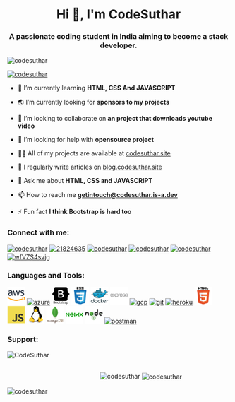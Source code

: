 <h1 align="center">Hi 👋, I'm CodeSuthar</h1>
<h3 align="center">A passionate coding student in India aiming to become a stack developer.</h3>

<p align="left"> <img src="https://komarev.com/ghpvc/?username=codesuthar&label=Profile%20Views&color=0066cc&style=flat" alt="codesuthar" /> </p>

<p align="left"> <a href="https://github.com/ryo-ma/github-profile-trophy"><img src="https://github-profile-trophy.vercel.app/?username=codesuthar" alt="codesuthar" /></a> </p>

- 🌱 I’m currently learning **HTML, CSS And JAVASCRIPT**

- 🌏 I’m currently looking for **sponsors to my projects**

- 👯 I’m looking to collaborate on **an project that downloads youtube video**

- 🤝 I’m looking for help with **opensource project**

- 👨‍💻 All of my projects are available at [codesuthar.site](codesuthar.site)

- 📝 I regularly write articles on [blog.codesuthar.site](blog.codesuthar.site)

- 💬 Ask me about **HTML, CSS and JAVASCRIPT**

- 📫 How to reach me **getintouch@codesuthar.is-a.dev**

- ⚡ Fun fact **I think Bootstrap is hard too**

<h3 align="left">Connect with me:</h3>
<p align="left">
<a href="https://codepen.io/codesuthar" target="blank"><img align="center" src="https://raw.githubusercontent.com/rahuldkjain/github-profile-readme-generator/master/src/images/icons/Social/codepen.svg" alt="codesuthar" height="30" width="40" /></a>
<a href="https://stackoverflow.com/users/21824635" target="blank"><img align="center" src="https://raw.githubusercontent.com/rahuldkjain/github-profile-readme-generator/master/src/images/icons/Social/stack-overflow.svg" alt="21824635" height="30" width="40" /></a>
<a href="https://instagram.com/codesuthar" target="blank"><img align="center" src="https://raw.githubusercontent.com/rahuldkjain/github-profile-readme-generator/master/src/images/icons/Social/instagram.svg" alt="codesuthar" height="30" width="40" /></a>
<a href="https://www.youtube.com/c/codesuthar" target="blank"><img align="center" src="https://raw.githubusercontent.com/rahuldkjain/github-profile-readme-generator/master/src/images/icons/Social/youtube.svg" alt="codesuthar" height="30" width="40" /></a>
<a href="https://www.leetcode.com/codesuthar" target="blank"><img align="center" src="https://raw.githubusercontent.com/rahuldkjain/github-profile-readme-generator/master/src/images/icons/Social/leet-code.svg" alt="codesuthar" height="30" width="40" /></a>
<a href="https://discord.gg/wfVZS4svjg" target="blank"><img align="center" src="https://raw.githubusercontent.com/rahuldkjain/github-profile-readme-generator/master/src/images/icons/Social/discord.svg" alt="wfVZS4svjg" height="30" width="40" /></a>
</p>

<h3 align="left">Languages and Tools:</h3>
<p align="left"><a href="https://aws.amazon.com" target="_blank" rel="noreferrer"><img src="https://raw.githubusercontent.com/devicons/devicon/master/icons/amazonwebservices/amazonwebservices-original-wordmark.svg" alt="aws" width="40" height="40"/></a>&nbsp;<a href="https://azure.microsoft.com/en-in/" target="_blank" rel="noreferrer"><img src="https://www.vectorlogo.zone/logos/microsoft_azure/microsoft_azure-icon.svg" alt="azure" width="40" height="40"/></a>&nbsp;<a href="https://getbootstrap.com" target="_blank" rel="noreferrer"><img src="https://raw.githubusercontent.com/devicons/devicon/master/icons/bootstrap/bootstrap-plain-wordmark.svg" alt="bootstrap" width="40" height="40"/></a>&nbsp;<a href="https://www.w3schools.com/css/" target="_blank" rel="noreferrer"><img src="https://raw.githubusercontent.com/devicons/devicon/master/icons/css3/css3-original-wordmark.svg" alt="css3" width="40" height="40"/></a>&nbsp;<a href="https://www.docker.com/" target="_blank" rel="noreferrer"><img src="https://raw.githubusercontent.com/devicons/devicon/master/icons/docker/docker-original-wordmark.svg" alt="docker" width="40" height="40"/></a>&nbsp;<a href="https://expressjs.com" target="_blank" rel="noreferrer"><img src="https://raw.githubusercontent.com/devicons/devicon/master/icons/express/express-original-wordmark.svg" alt="express" width="40" height="40"/></a>&nbsp;<a href="https://cloud.google.com" target="_blank" rel="noreferrer"><img src="https://www.vectorlogo.zone/logos/google_cloud/google_cloud-icon.svg" alt="gcp" width="40" height="40"/></a>&nbsp;<a href="https://git-scm.com/" target="_blank" rel="noreferrer"><img src="https://www.vectorlogo.zone/logos/git-scm/git-scm-icon.svg" alt="git" width="40" height="40"/></a>&nbsp;<a href="https://heroku.com" target="_blank" rel="noreferrer"><img src="https://www.vectorlogo.zone/logos/heroku/heroku-icon.svg" alt="heroku" width="40" height="40"/></a>&nbsp;<a href="https://www.w3.org/html/" target="_blank" rel="noreferrer"><img src="https://raw.githubusercontent.com/devicons/devicon/master/icons/html5/html5-original-wordmark.svg" alt="html5" width="40" height="40"/></a>&nbsp;<a href="https://developer.mozilla.org/en-US/docs/Web/JavaScript" target="_blank" rel="noreferrer"><img src="https://raw.githubusercontent.com/devicons/devicon/master/icons/javascript/javascript-original.svg" alt="javascript" width="40" height="40"/></a>&nbsp;<a href="https://www.linux.org/" target="_blank" rel="noreferrer"><img src="https://raw.githubusercontent.com/devicons/devicon/master/icons/linux/linux-original.svg" alt="linux" width="40" height="40"/></a>&nbsp;<a href="https://www.mongodb.com/" target="_blank" rel="noreferrer"><img src="https://raw.githubusercontent.com/devicons/devicon/master/icons/mongodb/mongodb-original-wordmark.svg" alt="mongodb" width="40" height="40"/></a>&nbsp;<a href="https://www.nginx.com" target="_blank" rel="noreferrer"><img src="https://raw.githubusercontent.com/devicons/devicon/master/icons/nginx/nginx-original.svg" alt="nginx" width="40" height="40"/></a>&nbsp;<a href="https://nodejs.org" target="_blank" rel="noreferrer"><img src="https://raw.githubusercontent.com/devicons/devicon/master/icons/nodejs/nodejs-original-wordmark.svg" alt="nodejs" width="40" height="40"/></a>&nbsp;<a href="https://postman.com" target="_blank" rel="noreferrer"><img src="https://www.vectorlogo.zone/logos/getpostman/getpostman-icon.svg" alt="postman" width="40" height="40"/></a>&nbsp;</p>

<h3 align="left">Support:</h3>
<p><a href="https://www.buymeacoffee.com/CodeSuthar"> <img align="left" src="https://cdn.buymeacoffee.com/buttons/v2/default-yellow.png" height="50" width="210" alt="CodeSuthar" /></a></p><br><br>

<p><img align="left" src="https://github-readme-stats.vercel.app/api/top-langs?username=codesuthar&show_icons=true&title_color=000033&text_color=000033&bg_color=0066cc&hide_border=true&locale=en&layout=compact" alt="codesuthar" /></p>

<p>&nbsp;<img align="center" src="https://github-readme-stats.vercel.app/api?username=codesuthar&show_icons=true&theme=synthwave&title_color=000033&text_color=000033&bg_color=0066cc&hide_border=true&locale=en" alt="codesuthar" /></p>

<p><img align="center" src="https://github-readme-streak-stats.herokuapp.com/?user=codesuthar&theme=highcontrast" alt="codesuthar" /></p>
